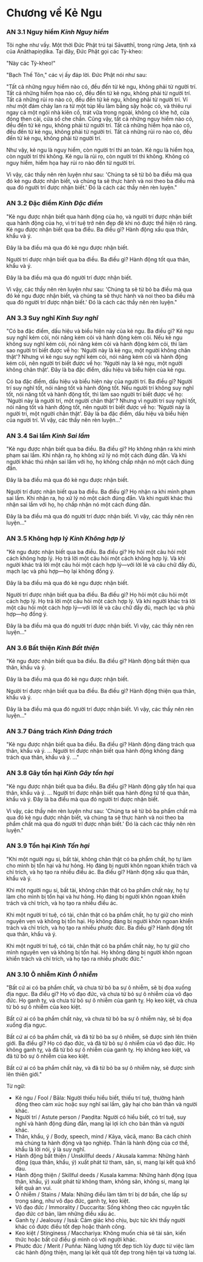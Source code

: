 # Chương về Kẻ Ngu

### AN 3.1 Nguy hiểm *Kinh Nguy hiểm*

Tôi nghe như vầy. Một thời Đức Phật trú tại Sāvatthī, trong rừng Jeta, tịnh xá của Anāthapiṇḍika. Tại đây, Đức Phật gọi các Tỳ-kheo:

"Này các Tỳ-kheo!"

"Bạch Thế Tôn," các vị ấy đáp lời. Đức Phật nói như sau:

"Tất cả những nguy hiểm nào có, đều đến từ kẻ ngu, không phải từ người trí. Tất cả những hiểm họa nào có, đều đến từ kẻ ngu, không phải từ người trí. Tất cả những rủi ro nào có, đều đến từ kẻ ngu, không phải từ người trí. Ví như một đám cháy lan ra từ một túp lều làm bằng sậy hoặc cỏ, và thiêu rụi ngay cả một ngôi nhà kiên cố, trát vữa trong ngoài, không có khe hở, cửa đóng then cài, cửa sổ che chắn. Cũng vậy, tất cả những nguy hiểm nào có, đều đến từ kẻ ngu, không phải từ người trí. Tất cả những hiểm họa nào có, đều đến từ kẻ ngu, không phải từ người trí. Tất cả những rủi ro nào có, đều đến từ kẻ ngu, không phải từ người trí.

Như vậy, kẻ ngu là nguy hiểm, còn người trí thì an toàn. Kẻ ngu là hiểm họa, còn người trí thì không. Kẻ ngu là rủi ro, còn người trí thì không. Không có nguy hiểm, hiểm họa hay rủi ro nào đến từ người trí.

Vì vậy, các thầy nên rèn luyện như sau: 'Chúng ta sẽ từ bỏ ba điều mà qua đó kẻ ngu được nhận biết, và chúng ta sẽ thực hành và noi theo ba điều mà qua đó người trí được nhận biết.' Đó là cách các thầy nên rèn luyện."

<!--pg-->
### AN 3.2 Đặc điểm *Kinh Đặc điểm*

"Kẻ ngu được nhận biết qua hành động của họ, và người trí được nhận biết qua hành động của họ, vì trí tuệ trở nên đẹp đẽ khi nó được thể hiện rõ ràng. Kẻ ngu được nhận biết qua ba điều. Ba điều gì? Hành động xấu qua thân, khẩu và ý.

Đây là ba điều mà qua đó kẻ ngu được nhận biết.

Người trí được nhận biết qua ba điều. Ba điều gì? Hành động tốt qua thân, khẩu và ý.

Đây là ba điều mà qua đó người trí được nhận biết.

Vì vậy, các thầy nên rèn luyện như sau: 'Chúng ta sẽ từ bỏ ba điều mà qua đó kẻ ngu được nhận biết, và chúng ta sẽ thực hành và noi theo ba điều mà qua đó người trí được nhận biết.' Đó là cách các thầy nên rèn luyện."

<!--pg-->
### AN 3.3 Suy nghĩ *Kinh Suy nghĩ*

"Có ba đặc điểm, dấu hiệu và biểu hiện này của kẻ ngu. Ba điều gì? Kẻ ngu suy nghĩ kém cỏi, nói năng kém cỏi và hành động kém cỏi. Nếu kẻ ngu không suy nghĩ kém cỏi, nói năng kém cỏi và hành động kém cỏi, thì làm sao người trí biết được về họ: 'Người này là kẻ ngu, một người không chân thật'? Nhưng vì kẻ ngu suy nghĩ kém cỏi, nói năng kém cỏi và hành động kém cỏi, nên người trí biết được về họ: 'Người này là kẻ ngu, một người không chân thật'. Đây là ba đặc điểm, dấu hiệu và biểu hiện của kẻ ngu.

Có ba đặc điểm, dấu hiệu và biểu hiện này của người trí. Ba điều gì? Người trí suy nghĩ tốt, nói năng tốt và hành động tốt. Nếu người trí không suy nghĩ tốt, nói năng tốt và hành động tốt, thì làm sao người trí biết được về họ: 'Người này là người trí, một người chân thật'? Nhưng vì người trí suy nghĩ tốt, nói năng tốt và hành động tốt, nên người trí biết được về họ: 'Người này là người trí, một người chân thật'. Đây là ba đặc điểm, dấu hiệu và biểu hiện của người trí. Vì vậy, các thầy nên rèn luyện..."

<!--pg-->
### AN 3.4 Sai lầm *Kinh Sai lầm*

"Kẻ ngu được nhận biết qua ba điều. Ba điều gì? Họ không nhận ra khi mình phạm sai lầm. Khi nhận ra, họ không xử lý nó một cách đúng đắn. Và khi người khác thú nhận sai lầm với họ, họ không chấp nhận nó một cách đúng đắn.

Đây là ba điều mà qua đó kẻ ngu được nhận biết.

Người trí được nhận biết qua ba điều. Ba điều gì? Họ nhận ra khi mình phạm sai lầm. Khi nhận ra, họ xử lý nó một cách đúng đắn. Và khi người khác thú nhận sai lầm với họ, họ chấp nhận nó một cách đúng đắn.

Đây là ba điều mà qua đó người trí được nhận biết. Vì vậy, các thầy nên rèn luyện..."

<!--pg-->
### AN 3.5 Không hợp lý *Kinh Không hợp lý*

"Kẻ ngu được nhận biết qua ba điều. Ba điều gì? Họ hỏi một câu hỏi một cách không hợp lý. Họ trả lời một câu hỏi một cách không hợp lý. Và khi người khác trả lời một câu hỏi một cách hợp lý—với lời lẽ và câu chữ đầy đủ, mạch lạc và phù hợp—họ lại không đồng ý.

Đây là ba điều mà qua đó kẻ ngu được nhận biết.

Người trí được nhận biết qua ba điều. Ba điều gì? Họ hỏi một câu hỏi một cách hợp lý. Họ trả lời một câu hỏi một cách hợp lý. Và khi người khác trả lời một câu hỏi một cách hợp lý—với lời lẽ và câu chữ đầy đủ, mạch lạc và phù hợp—họ đồng ý.

Đây là ba điều mà qua đó người trí được nhận biết. Vì vậy, các thầy nên rèn luyện..."

<!--pg-->
### AN 3.6 Bất thiện *Kinh Bất thiện*

"Kẻ ngu được nhận biết qua ba điều. Ba điều gì? Hành động bất thiện qua thân, khẩu và ý.

Đây là ba điều mà qua đó kẻ ngu được nhận biết.

Người trí được nhận biết qua ba điều. Ba điều gì? Hành động thiện qua thân, khẩu và ý.

Đây là ba điều mà qua đó người trí được nhận biết. Vì vậy, các thầy nên rèn luyện..."

<!--pg-->
### AN 3.7 Đáng trách *Kinh Đáng trách*

"Kẻ ngu được nhận biết qua ba điều. Ba điều gì? Hành động đáng trách qua thân, khẩu và ý. ... Người trí được nhận biết qua hành động không đáng trách qua thân, khẩu và ý. ..."

<!--pg-->
### AN 3.8 Gây tổn hại *Kinh Gây tổn hại*

"Kẻ ngu được nhận biết qua ba điều. Ba điều gì? Hành động gây tổn hại qua thân, khẩu và ý. ... Người trí được nhận biết qua hành động tử tế qua thân, khẩu và ý. Đây là ba điều mà qua đó người trí được nhận biết.

Vì vậy, các thầy nên rèn luyện như sau: 'Chúng ta sẽ từ bỏ ba phẩm chất mà qua đó kẻ ngu được nhận biết, và chúng ta sẽ thực hành và noi theo ba phẩm chất mà qua đó người trí được nhận biết.' Đó là cách các thầy nên rèn luyện."

<!--pg-->
### AN 3.9 Tổn hại *Kinh Tổn hại*

"Khi một người ngu si, bất tài, không chân thật có ba phẩm chất, họ tự làm cho mình bị tổn hại và hư hỏng. Họ đáng bị người khôn ngoan khiển trách và chỉ trích, và họ tạo ra nhiều điều ác. Ba điều gì? Hành động xấu qua thân, khẩu và ý.

Khi một người ngu si, bất tài, không chân thật có ba phẩm chất này, họ tự làm cho mình bị tổn hại và hư hỏng. Họ đáng bị người khôn ngoan khiển trách và chỉ trích, và họ tạo ra nhiều điều ác.

Khi một người trí tuệ, có tài, chân thật có ba phẩm chất, họ tự giữ cho mình nguyên vẹn và không bị tổn hại. Họ không đáng bị người khôn ngoan khiển trách và chỉ trích, và họ tạo ra nhiều phước đức. Ba điều gì? Hành động tốt qua thân, khẩu và ý.

Khi một người trí tuệ, có tài, chân thật có ba phẩm chất này, họ tự giữ cho mình nguyên vẹn và không bị tổn hại. Họ không đáng bị người khôn ngoan khiển trách và chỉ trích, và họ tạo ra nhiều phước đức."

<!--pg-->
### AN 3.10 Ô nhiễm *Kinh Ô nhiễm*

"Bất cứ ai có ba phẩm chất, và chưa từ bỏ ba sự ô nhiễm, sẽ bị đọa xuống địa ngục. Ba điều gì? Họ vô đạo đức, và chưa từ bỏ sự ô nhiễm của vô đạo đức. Họ ganh tỵ, và chưa từ bỏ sự ô nhiễm của ganh tỵ. Họ keo kiệt, và chưa từ bỏ sự ô nhiễm của keo kiệt.

Bất cứ ai có ba phẩm chất này, và chưa từ bỏ ba sự ô nhiễm này, sẽ bị đọa xuống địa ngục.

Bất cứ ai có ba phẩm chất, và đã từ bỏ ba sự ô nhiễm, sẽ được sinh lên thiên giới. Ba điều gì? Họ có đạo đức, và đã từ bỏ sự ô nhiễm của vô đạo đức. Họ không ganh tỵ, và đã từ bỏ sự ô nhiễm của ganh tỵ. Họ không keo kiệt, và đã từ bỏ sự ô nhiễm của keo kiệt.

Bất cứ ai có ba phẩm chất này, và đã từ bỏ ba sự ô nhiễm này, sẽ được sinh lên thiên giới."

<!--pg-->
Từ ngữ:
- Kẻ ngu / Fool / Bāla: Người thiếu hiểu biết, thiếu trí tuệ, thường hành động theo cảm xúc hoặc suy nghĩ sai lầm, gây hại cho bản thân và người khác.
- Người trí / Astute person / Paṇḍita: Người có hiểu biết, có trí tuệ, suy nghĩ và hành động đúng đắn, mang lại lợi ích cho bản thân và người khác.
- Thân, khẩu, ý / Body, speech, mind / Kāya, vācā, mano: Ba cách chính mà chúng ta hành động và tạo nghiệp. Thân là hành động của cơ thể, khẩu là lời nói, ý là suy nghĩ.
- Hành động bất thiện / Unskillful deeds / Akusala kamma: Những hành động (qua thân, khẩu, ý) xuất phát từ tham, sân, si, mang lại kết quả khổ đau.
- Hành động thiện / Skillful deeds / Kusala kamma: Những hành động (qua thân, khẩu, ý) xuất phát từ không tham, không sân, không si, mang lại kết quả an vui.
- Ô nhiễm / Stains / Mala: Những điều làm tâm trí bị dơ bẩn, che lấp sự trong sáng, như vô đạo đức, ganh tỵ, keo kiệt.
- Vô đạo đức / Immorality / Duccarita: Sống không theo các nguyên tắc đạo đức cơ bản, làm những điều xấu ác.
- Ganh tỵ / Jealousy / Issā: Cảm giác khó chịu, bực tức khi thấy người khác có được điều tốt đẹp hoặc thành công.
- Keo kiệt / Stinginess / Macchariya: Không muốn chia sẻ tài sản, kiến thức hoặc bất cứ điều gì mình có với người khác.
- Phước đức / Merit / Puñña: Năng lượng tốt đẹp tích lũy được từ việc làm các hành động thiện, mang lại kết quả tốt đẹp trong hiện tại và tương lai.
